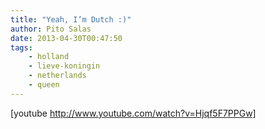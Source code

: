 ```yaml
---
title: "Yeah, I’m Dutch :)"
author: Pito Salas
date: 2013-04-30T00:47:50
tags:
    - holland
    - lieve-koningin
    - netherlands
    - queen
---
```




[youtube http://www.youtube.com/watch?v=Hjqf5F7PPGw]


